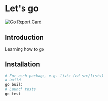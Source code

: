 # Let's go
[![Go Report Card](https://goreportcard.com/badge/github.com/epsxy/lets-go)](https://goreportcard.com/report/github.com/epsxy/lets-go)

## Introduction

Learning how to go

## Installation

```bash
# For each package, e.g. lists (cd src/lists)
# Build
go build
# Launch tests
go test
```